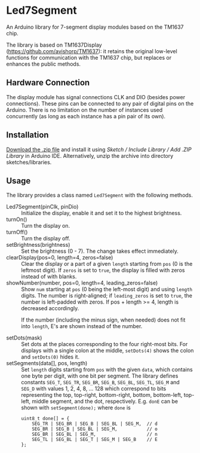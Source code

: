Led7Segment
======

An Arduino library for 7-segment display modules based on the TM1637 chip.

The library is based on TM1637Display (https://github.com/avishorp/TM1637):
it retains the original low-level functions for communication with the TM1637
chip, but replaces or enhances the public methods.


Hardware Connection
-------------------
The display module has signal connections CLK and DIO (besides power
connections). These pins can be connected to any pair of digital pins on the
Arduino. There is no limitation on the number of instances used concurrently
(as long as each instance has a pin pair of its own).


Installation
------------
[Download the .zip file](https://github.com/janezd/LED7Segment/archive/master.zip)
and install it using *Sketch / Include Library / Add .ZIP Library* in Arduino IDE.
Alternatively, unzip the archive into directory sketches/libraries.


Usage
-----
The library provides a class named `Led7Segment` with the following methods.

<dl>
<dt>Led7Segment(pinClk, pinDio)</dt>
<dd>Initialize the display, enable it and set it to the highest brightness.</dd>

<dt>turnOn()</dt>
<dd>Turn the display on.</dd>

<dt>turnOff()</dt>
<dd>Turn the display off.</dd>

<dt>setBrightness(brightness)</dt>
<dd>Set the brightness (0 - 7). The change takes effect immediately.</dd>

<dt>clearDisplay(pos=0, length=4, zeros=false)<dt>
<dd>Clear the display or a part of a given <code>length</code> starting from
<code>pos</code> (0 is the leftmost digit). If <code>zeros</code> is set to
<code>true</code>, the display is filled with zeros instead of with blanks.</dd>

<dt>showNumber(number, pos=0, length=4, leading_zeros=false)</dt>
<dd>Show <code>num</code> starting at <code>pos</code> (0 being the left-most digit)
    and using <code>length</code> digits. The number is right-aligned; if
    <code>leading_zeros</code> is set to <code>true</code>, the number is
    left-padded with zeros. If pos + length >= 4, length is decreased
    accordingly.

If the number (including the minus sign, when needed) does not fit
into <code>length</code>, E's are shown instead of the number.</dd>

<dt>setDots(mask)</dt>
<dd>Set dots at the places corresponding to the four right-most bits.
    For displays with a single colon at the middle, <code>setDots(4)</code> shows the
    colon and <code>setDots(0)</code> hides it.</dd>

<dt>setSegments(data[], pos, length)</dt>
<dd>Set <code>length</code> digits starting from <code>pos</code> with
    the given <code>data</code>, which contains one byte per digit, with
    one bit per segment. The library defines constants <code>SEG_T</code>,
    <code>SEG_TR</code>, <code>SEG_BR</code>, <code>SEG_B</code>,
    <code>SEG_BL</code>, <code>SEG_TL</code>, <code>SEG_M</code> and
    <code>SEG_D</code> with values 1, 2, 4, 8, ... 128 which correspond to bits
    representing the top, top-right, bottom-right, bottom, bottom-left,
    top-left, middle segment, and the dot, respectively.
    E.g. <code>donE</code> can be shown with <code>setSegment(done);</code>
    where <code>done</code> is

    uint8_t done[] = {
        SEG_TR | SEG_BR | SEG_B | SEG_BL | SEG_M,  // d
        SEG_BR | SEG_B | SEG_BL | SEG_M,           // o
        SEG_BR | SEG_BL | SEG_M,                   // n
        SEG_TL | SEG_BL | SEG_T | SEG_M | SEG_B    // E
    };
